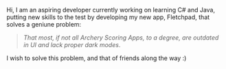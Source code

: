 Hi, I am an aspiring developer currently working on learning C# and Java, putting new skills to the test by developing my new app, Fletchpad, that solves a geniune problem: 

>*That most, if not all Archery Scoring Apps, to a degree, are outdated in UI and lack proper dark modes*. 

I wish to solve this problem, and that of friends along the way :)
